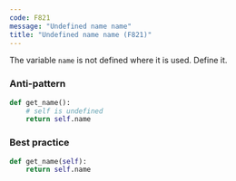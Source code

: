```yaml
---
code: F821
message: "Undefined name name"
title: "Undefined name name (F821)"
---
```


The variable `name` is not defined where it is used. Define it.

### Anti-pattern

```python
def get_name():
    # self is undefined
    return self.name
```

### Best practice

```python
def get_name(self):
    return self.name
```
